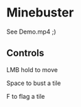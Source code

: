 # Minebuster
See Demo.mp4 ;)


Controls
--------
LMB hold to move

Space to bust a tile

F to flag a tile